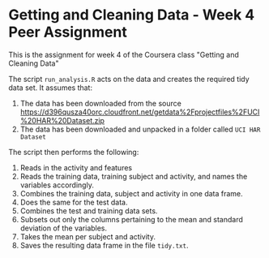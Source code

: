 # Getting and Cleaning Data - Week 4 Peer Assignment

This is the assignment for week 4 of the Coursera class "Getting and Cleaning Data"

The script `run_analysis.R` acts on the data and creates the required tidy data set. It assumes that:

1. The data has been downloaded from the source <https://d396qusza40orc.cloudfront.net/getdata%2Fprojectfiles%2FUCI%20HAR%20Dataset.zip>
2. The data has been downloaded and unpacked in a folder called `UCI HAR Dataset` 

The script then performs the following:

1. Reads in the activity and features
2. Reads the training data, training subject and activity, and names the variables accordingly.
3. Combines the training data, subject and activity in one data frame.
4. Does the same for the test data.
5. Combines the test and training data sets.
6. Subsets out only the columns pertaining to the mean and standard deviation of the variables.
7. Takes the mean per subject and activity.
8. Saves the resulting data frame in the file `tidy.txt`.
